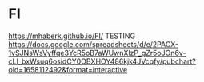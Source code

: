 # FI
https://mhaberk.github.io/FI/
TESTING
https://docs.google.com/spreadsheets/d/e/2PACX-1vSJNsWsVyffqe3YcR5oB7aWUwnXlzP_gZr5oJOn6v-cLI_bxWsuq6osidCY0OBXHOY486kjk4JVcqfy/pubchart?oid=1658112492&format=interactive
